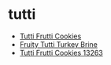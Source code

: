 # tutti

 * [Tutti Frutti Cookies](../../index/t/tutti-frutti-cookies-13263.json)
 * [Fruity Tutti Turkey Brine](../../index/f/fruity-tutti-turkey-brine.json)
 * [Tutti Frutti Cookies 13263](../../index/t/tutti-frutti-cookies-13263.json)
